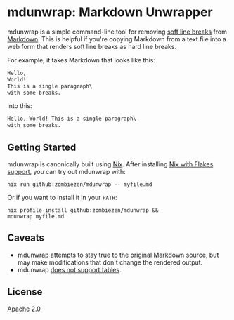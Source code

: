 # mdunwrap: Markdown Unwrapper

mdunwrap is a simple command-line tool for removing
[soft line breaks](https://spec.commonmark.org/0.30/#soft-line-breaks)
from [Markdown](https://en.wikipedia.org/wiki/Markdown).
This is helpful if you're copying Markdown from a text file
into a web form that renders soft line breaks as hard line breaks.

For example, it takes Markdown that looks like this:

```markdown
Hello,
World!
This is a single paragraph\
with some breaks.
```

into this:

```markdown
Hello, World! This is a single paragraph\
with some breaks.
```

## Getting Started

mdunwrap is canonically built using [Nix](https://nixos.org/).
After installing [Nix with Flakes support](https://zero-to-nix.com/start/install),
you can try out mdunwrap with:

```shell
nix run github:zombiezen/mdunwrap -- myfile.md
```

Or if you want to install it in your `PATH`:

```shell
nix profile install github:zombiezen/mdunwrap &&
mdunwrap myfile.md
```

## Caveats

- mdunwrap attempts to stay true to the original Markdown source,
  but may make modifications that don't change the rendered output.
- mdunwrap [does not support tables](https://github.com/zombiezen/mdunwrap/issues/1).

## License

[Apache 2.0](LICENSE)
